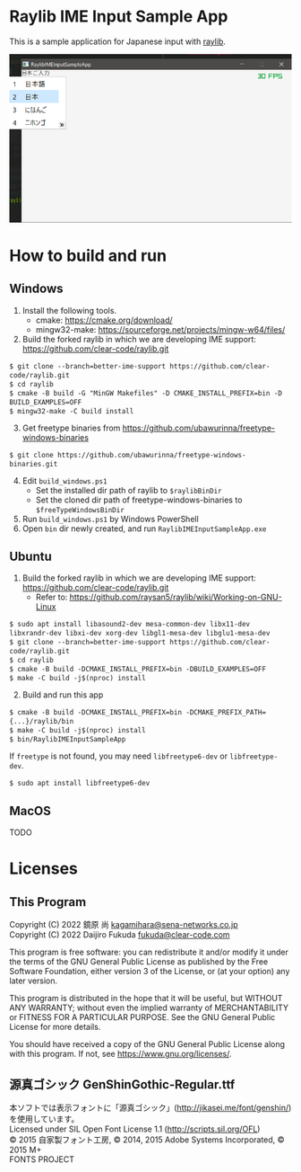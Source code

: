 # Raylib IME Input Sample App

This is a sample application for Japanese input with [raylib](https://github.com/raysan5/raylib).

![image](doc/image.png)

# How to build and run

## Windows

1. Install the following tools.
    - cmake: https://cmake.org/download/
    - mingw32-make: https://sourceforge.net/projects/mingw-w64/files/
2. Build the forked raylib in which we are developing IME support: https://github.com/clear-code/raylib.git

```console
$ git clone --branch=better-ime-support https://github.com/clear-code/raylib.git
$ cd raylib
$ cmake -B build -G "MinGW Makefiles" -D CMAKE_INSTALL_PREFIX=bin -D BUILD_EXAMPLES=OFF
$ mingw32-make -C build install
```

3. Get freetype binaries from https://github.com/ubawurinna/freetype-windows-binaries

```console
$ git clone https://github.com/ubawurinna/freetype-windows-binaries.git
```

4. Edit `build_windows.ps1`
    - Set the installed dir path of raylib to `$raylibBinDir`
    - Set the cloned dir path of freetype-windows-binaries to `$freeTypeWindowsBinDir`
5. Run `build_windows.ps1` by Windows PowerShell
6. Open `bin` dir newly created, and run `RaylibIMEInputSampleApp.exe`

## Ubuntu

1. Build the forked raylib in which we are developing IME support: https://github.com/clear-code/raylib.git
    - Refer to: https://github.com/raysan5/raylib/wiki/Working-on-GNU-Linux

```console
$ sudo apt install libasound2-dev mesa-common-dev libx11-dev libxrandr-dev libxi-dev xorg-dev libgl1-mesa-dev libglu1-mesa-dev
$ git clone --branch=better-ime-support https://github.com/clear-code/raylib.git
$ cd raylib
$ cmake -B build -DCMAKE_INSTALL_PREFIX=bin -DBUILD_EXAMPLES=OFF
$ make -C build -j$(nproc) install
```

2. Build and run this app

```console
$ cmake -B build -DCMAKE_INSTALL_PREFIX=bin -DCMAKE_PREFIX_PATH={...}/raylib/bin
$ make -C build -j$(nproc) install
$ bin/RaylibIMEInputSampleApp
```

If `freetype` is not found, you may need `libfreetype6-dev` or `libfreetype-dev`.

```console
$ sudo apt install libfreetype6-dev
```

## MacOS

TODO

# Licenses

## This Program

Copyright (C) 2022 鏡原 尚 <kagamihara@sena-networks.co.jp>  
Copyright (C) 2022 Daijiro Fukuda <fukuda@clear-code.com>  

This program is free software: you can redistribute it and/or modify
it under the terms of the GNU General Public License as published by
the Free Software Foundation, either version 3 of the License, or
(at your option) any later version.

This program is distributed in the hope that it will be useful,
but WITHOUT ANY WARRANTY; without even the implied warranty of
MERCHANTABILITY or FITNESS FOR A PARTICULAR PURPOSE.  See the
GNU General Public License for more details.

You should have received a copy of the GNU General Public License
along with this program.  If not, see <https://www.gnu.org/licenses/>.

## 源真ゴシック GenShinGothic-Regular.ttf

本ソフトでは表示フォントに「源真ゴシック」(http://jikasei.me/font/genshin/) を使用しています。  
Licensed under SIL Open Font License 1.1 (http://scripts.sil.org/OFL)  
© 2015 自家製フォント工房, © 2014, 2015 Adobe Systems Incorporated, © 2015 M+  
FONTS PROJECT
